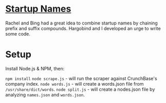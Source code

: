 [Startup Names](http://nicovalencia.github.io/startup-names/)
=============================================================

Rachel and Bing had a great idea to combine startup names by chaining prefix and suffix compounds.
Hargobind and I developed an urge to write some code.

Setup
=====

Install Node.js & NPM, then:

`npm install`
`node scrape.js` - will run the scraper against CrunchBase's company index.
`node words.js` - will create a words.json file from `/usr/share/dict/words`.
`node split.js` - will create a nodes.json file by analyzing `names.json` and `words.json`.
